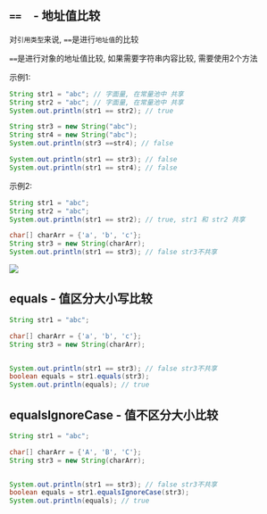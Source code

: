 ## `==  `- 地址值比较 

对`引用类型`来说, `==`是进行`地址值`的比较

`==`是进行对象的地址值比较, 如果需要字符串内容比较, 需要使用2个方法

示例1:

```java
String str1 = "abc"; // 字面量, 在常量池中 共享
String str2 = "abc"; // 字面量, 在常量池中 共享
System.out.println(str1 == str2); // true

String str3 = new String("abc");
String str4 = new String("abc");
System.out.println(str3 ==str4); // false

System.out.println(str1 == str3); // false
System.out.println(str1 == str4); // false
```

示例2:

```java
String str1 = "abc";
String str2 = "abc";
System.out.println(str1 == str2); // true, str1 和 str2 共享

char[] charArr = {'a', 'b', 'c'};
String str3 = new String(charArr);
System.out.println(str1 == str3); // false str3不共享
```

![](https://pic2.superbed.cn/item/5e0022c676085c328994c2d3.jpg)







## equals - 值区分大小写比较



```java
String str1 = "abc";

char[] charArr = {'a', 'b', 'c'};
String str3 = new String(charArr);


System.out.println(str1 == str3); // false str3不共享
boolean equals = str1.equals(str3);
System.out.println(equals); // true
```

## equalsIgnoreCase - 值不区分大小比较

```java
String str1 = "abc";

char[] charArr = {'A', 'B', 'C'};
String str3 = new String(charArr);


System.out.println(str1 == str3); // false str3不共享
boolean equals = str1.equalsIgnoreCase(str3);
System.out.println(equals); // true
```

